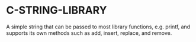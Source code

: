 # C-STRING-LIBRARY
A simple string that can be passed to most library functions, e.g. printf, and supports its own methods such as add, insert, replace, and remove.
